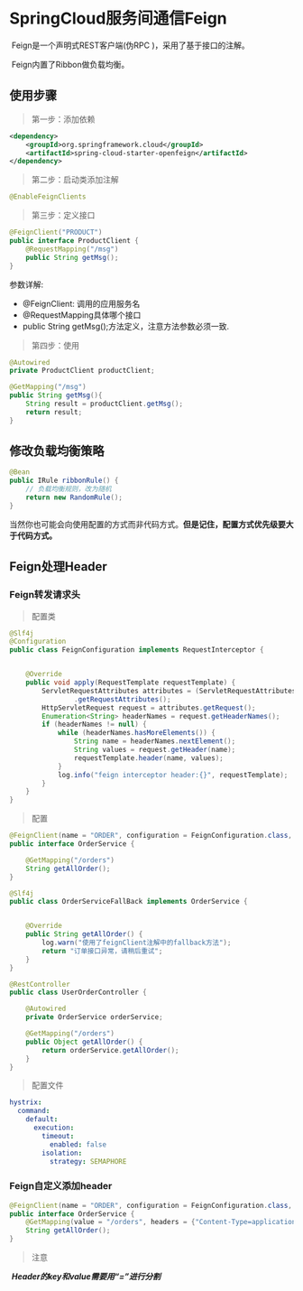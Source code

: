 # SpringCloud服务间通信Feign

​		Feign是一个声明式REST客户端(伪RPC )，采用了基于接口的注解。

​		Feign内置了Ribbon做负载均衡。

## 使用步骤

> 第一步：添加依赖

```xml
<dependency>
    <groupId>org.springframework.cloud</groupId>
    <artifactId>spring-cloud-starter-openfeign</artifactId>
</dependency>
```

> 第二步：启动类添加注解

```java
@EnableFeignClients
```

> 第三步：定义接口

```java
@FeignClient("PRODUCT")
public interface ProductClient {
    @RequestMapping("/msg")
    public String getMsg();
}
```

参数详解:

* @FeignClient: 调用的应用服务名
* @RequestMapping具体哪个接口
* public String getMsg();方法定义，注意方法参数必须一致.

> 第四步：使用

```java
@Autowired
private ProductClient productClient;

@GetMapping("/msg")
public String getMsg(){
    String result = productClient.getMsg();
    return result;
}
```

## 修改负载均衡策略

```java
@Bean
public IRule ribbonRule() {
    // 负载均衡规则，改为随机
    return new RandomRule();
}
```

​		当然你也可能会向使用配置的方式而非代码方式。**但是记住，配置方式优先级要大于代码方式。**



## Feign处理Header

### Feign转发请求头

> 配置类

```java
@Slf4j
@Configuration
public class FeignConfiguration implements RequestInterceptor {


    @Override
    public void apply(RequestTemplate requestTemplate) {
        ServletRequestAttributes attributes = (ServletRequestAttributes) RequestContextHolder
                .getRequestAttributes();
        HttpServletRequest request = attributes.getRequest();
        Enumeration<String> headerNames = request.getHeaderNames();
        if (headerNames != null) {
            while (headerNames.hasMoreElements()) {
                String name = headerNames.nextElement();
                String values = request.getHeader(name);
                requestTemplate.header(name, values);
            }
            log.info("feign interceptor header:{}", requestTemplate);
        }
    }
}
```

> 配置

```java
@FeignClient(name = "ORDER", configuration = FeignConfiguration.class, fallback = OrderServiceFallBack.class)
public interface OrderService {

    @GetMapping("/orders")
    String getAllOrder();
}

@Slf4j
public class OrderServiceFallBack implements OrderService {


    @Override
    public String getAllOrder() {
        log.warn("使用了feignClient注解中的fallback方法");
        return "订单接口异常，请稍后重试";
    }
}

@RestController
public class UserOrderController {

    @Autowired
    private OrderService orderService;

    @GetMapping("/orders")
    public Object getAllOrder() {
        return orderService.getAllOrder();
    }
}
```

> 配置文件

```yml
hystrix:
  command:
    default:
      execution:
        timeout:
          enabled: false
        isolation:
          strategy: SEMAPHORE
```

### Feign自定义添加header

```java
@FeignClient(name = "ORDER", configuration = FeignConfiguration.class, fallback = OrderServiceFallBack.class)
public interface OrderService {
    @GetMapping(value = "/orders", headers = {"Content-Type=application/json", "a=aaa111"})
    String getAllOrder();
}
```

> 注意

​		***Header的key和value需要用“=”进行分割***

